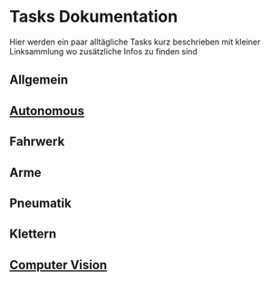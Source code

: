 # Tasks Dokumentation
Hier werden ein paar alltägliche Tasks kurz beschrieben mit kleiner Linksammlung wo zusätzliche Infos zu finden sind
## Allgemein
## [Autonomous](tasks/Autonomous.md)
## Fahrwerk
## Arme
## Pneumatik
## Klettern
## [Computer Vision](tasks/Computer-Vision.md)